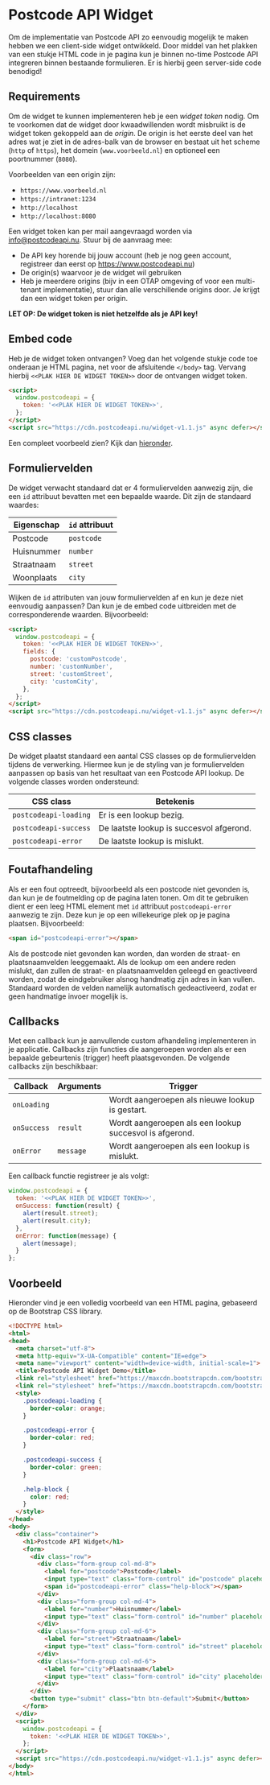 # Postcode API Widget

Om de implementatie van Postcode API zo eenvoudig mogelijk te maken hebben we een client-side widget ontwikkeld.
Door middel van het plakken van een stukje HTML code in je pagina kun je binnen no-time Postcode API integreren
binnen bestaande formulieren. Er is hierbij geen server-side code benodigd!

## Requirements

Om de widget te kunnen implementeren heb je een *widget token* nodig. Om te voorkomen dat de widget door kwaadwillenden
wordt misbruikt is de widget token gekoppeld aan de *origin*. De origin is het eerste deel van het adres wat je ziet
in de adres-balk van de browser en bestaat uit het scheme (`http` of `https`), het domein (`www.voorbeeld.nl`) en
optioneel een poortnummer (`8080`).

Voorbeelden van een origin zijn:

* `https://www.voorbeeld.nl`
* `https://intranet:1234`
* `http://localhost`
* `http://localhost:8080`

Een widget token kan per mail aangevraagd worden via info@postcodeapi.nu. Stuur bij de aanvraag mee:

* De API key horende bij jouw account (heb je nog geen account, registreer dan eerst op https://www.postcodeapi.nu)
* De origin(s) waarvoor je de widget wil gebruiken
* Heb je meerdere origins (bijv in een OTAP omgeving of voor een multi-tenant implementatie), stuur dan alle verschillende origins door. Je krijgt dan een widget token per origin.

**LET OP: De widget token is niet hetzelfde als je API key!**

## Embed code

Heb je de widget token ontvangen? Voeg dan het volgende stukje code toe onderaan je HTML pagina, net voor de
afsluitende `</body>` tag. Vervang hierbij `<<PLAK HIER DE WIDGET TOKEN>>` door de ontvangen widget token.

```html
<script>
  window.postcodeapi = {
    token: '<<PLAK HIER DE WIDGET TOKEN>>',
  };
</script>
<script src="https://cdn.postcodeapi.nu/widget-v1.1.js" async defer></script>
```

Een compleet voorbeeld zien? Kijk dan [hieronder](#voorbeeld).

## Formuliervelden

De widget verwacht standaard dat er 4 formuliervelden aanwezig zijn, die een `id` attribuut bevatten met een
bepaalde waarde. Dit zijn de standaard waardes:

| Eigenschap | `id` attribuut |
|------------|----------------|
| Postcode   | `postcode`     |
| Huisnummer | `number  `     |
| Straatnaam | `street`       |
| Woonplaats | `city`         |

Wijken de `id` attributen van jouw formuliervelden af en kun je deze niet eenvoudig aanpassen? Dan kun je
de embed code uitbreiden met de corresponderende waarden. Bijvoorbeeld:

```html
<script>
  window.postcodeapi = {
    token: '<<PLAK HIER DE WIDGET TOKEN>>',
    fields: {
      postcode: 'customPostcode',
      number: 'customNumber',
      street: 'customStreet',
      city: 'customCity',
    },
  };
</script>
<script src="https://cdn.postcodeapi.nu/widget-v1.1.js" async defer></script>
```

## CSS classes

De widget plaatst standaard een aantal CSS classes op de formuliervelden tijdens de verwerking. Hiermee kun
je de styling van je formuliervelden aanpassen op basis van het resultaat van een Postcode API lookup.
De volgende classes worden ondersteund:

| CSS class             | Betekenis                                |
|---                    |---                                       |
| `postcodeapi-loading` | Er is een lookup bezig.                  |
| `postcodeapi-success` | De laatste lookup is succesvol afgerond. |
| `postcodeapi-error`   | De laatste lookup is mislukt.            |

## Foutafhandeling

Als er een fout optreedt, bijvoorbeeld als een postcode niet gevonden is, dan kun je de foutmelding op de pagina
laten tonen. Om dit te gebruiken dient er een leeg HTML element met `id` attribuut `postcodeapi-error` aanwezig te zijn. Deze kun je op een willekeurige plek op je pagina plaatsen. Bijvoorbeeld:

```html
<span id="postcodeapi-error"></span>
```

Als de postcode niet gevonden kan worden, dan worden de straat- en plaatsnaamvelden leeggemaakt. Als de lookup
om een andere reden mislukt, dan zullen de straat- en plaatsnaamvelden geleegd en geactiveerd worden, zodat
de eindgebruiker alsnog handmatig zijn adres in kan vullen. Standaard worden de velden namelijk automatisch
gedeactiveerd, zodat er geen handmatige invoer mogelijk is.

## Callbacks

Met een callback kun je aanvullende custom afhandeling implementeren in je applicatie. Callbacks zijn functies
die aangeroepen worden als er een bepaalde gebeurtenis (trigger) heeft plaatsgevonden. De volgende callbacks
zijn beschikbaar:

| Callback    | Arguments | Trigger                                                 |
|---          |---        |---                                                      |
| `onLoading` |           | Wordt aangeroepen als nieuwe lookup is gestart.         |
| `onSuccess` | `result`  | Wordt aangeroepen als een lookup succesvol is afgerond. |
| `onError`   | `message` | Wordt aangeroepen als een lookup is mislukt.            |

Een callback functie registreer je als volgt:

```js
window.postcodeapi = {
  token: '<<PLAK HIER DE WIDGET TOKEN>>',
  onSuccess: function(result) {
    alert(result.street);
    alert(result.city);
  },
  onError: function(message) {
    alert(message);
  }
};
```

## Voorbeeld

Hieronder vind je een volledig voorbeeld van een HTML pagina, gebaseerd op de Bootstrap CSS library.

```html
<!DOCTYPE html>
<html>
<head>
  <meta charset="utf-8">
  <meta http-equiv="X-UA-Compatible" content="IE=edge">
  <meta name="viewport" content="width=device-width, initial-scale=1">
  <title>Postcode API Widget Demo</title>
  <link rel="stylesheet" href="https://maxcdn.bootstrapcdn.com/bootstrap/3.3.7/css/bootstrap.min.css" integrity="sha384-BVYiiSIFeK1dGmJRAkycuHAHRg32OmUcww7on3RYdg4Va+PmSTsz/K68vbdEjh4u" crossorigin="anonymous">
  <link rel="stylesheet" href="https://maxcdn.bootstrapcdn.com/bootstrap/3.3.7/css/bootstrap-theme.min.css" integrity="sha384-rHyoN1iRsVXV4nD0JutlnGaslCJuC7uwjduW9SVrLvRYooPp2bWYgmgJQIXwl/Sp" crossorigin="anonymous">
  <style>
    .postcodeapi-loading {
      border-color: orange;
    }

    .postcodeapi-error {
      border-color: red;
    }

    .postcodeapi-success {
      border-color: green;
    }

    .help-block {
      color: red;
    }
  </style>
</head>
<body>
  <div class="container">
    <h1>Postcode API Widget</h1>
    <form>
      <div class="row">
        <div class="form-group col-md-8">
          <label for="postcode">Postcode</label>
          <input type="text" class="form-control" id="postcode" placeholder="Postcode">
          <span id="postcodeapi-error" class="help-block"></span>
        </div>
        <div class="form-group col-md-4">
          <label for="number">Huisnummer</label>
          <input type="text" class="form-control" id="number" placeholder="Huisnummer">
        </div>
        <div class="form-group col-md-6">
          <label for="street">Straatnaam</label>
          <input type="text" class="form-control" id="street" placeholder="Straatnaam">
        </div>
        <div class="form-group col-md-6">
          <label for="city">Plaatsnaam</label>
          <input type="text" class="form-control" id="city" placeholder="Plaatsnaam">
        </div>
      </div>
      <button type="submit" class="btn btn-default">Submit</button>
    </form>
  </div>
  <script>
    window.postcodeapi = {
      token: '<<PLAK HIER DE WIDGET TOKEN>>',
    };
  </script>
  <script src="https://cdn.postcodeapi.nu/widget-v1.1.js" async defer></script>
</body>
</html>
```
